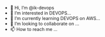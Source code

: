 - 👋 Hi, I’m @ik-devops
- 👀 I’m interested in DEVOPS...
- 🌱 I’m currently learning DEVOPS on AWS...
- 💞️ I’m looking to collaborate on ...
- 📫 How to reach me ...

<!---
ik-devops/ik-devops is a ✨ special ✨ repository because its `README.md` (this file) appears on your GitHub profile.
You can click the Preview link to take a look at your changes.
--->
